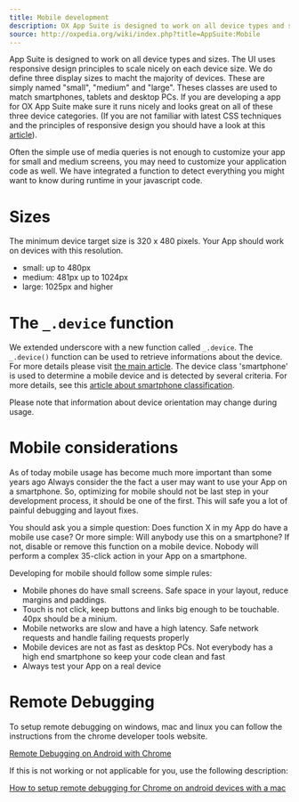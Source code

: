 ```yaml
---
title: Mobile development
description: OX App Suite is designed to work on all device types and sizes. The UI uses responsive design principles to scale nicely on each device size.
source: http://oxpedia.org/wiki/index.php?title=AppSuite:Mobile
---
```


App Suite is designed to work on all device types and sizes.
The UI uses responsive design principles to scale nicely on each device size.
We do define three display sizes to macht the majority of devices.
These are simply named "small", "medium" and "large".
Theses classes are used to match smartphones, tablets and desktop PCs.
If you are developing a app for OX App Suite make sure it runs nicely and looks great on all of these three device categories.
(If you are not familiar with latest CSS techniques and the principles of responsive design you should have a look at this [article](http://oxpedia.org/wiki/index.php?title=AppSuite:UI_developer_primer)).

Often the simple use of media queries is not enough to customize your app for small and medium screens, you may need to customize your application code as well.
We have integrated a function to detect everything you might want to know during runtime in your javascript code.

# Sizes

The minimum device target size is 320 x 480 pixels.
Your App should work on devices with this resolution.

- small: up to 480px
- medium: 481px up to 1024px
- large: 1025px and higher

# The `_.device` function

We extended underscore with a new function called `_.device`.
The `_.device()` function can be used to retrieve informations about the device.
For more details please visit [the main article](../miscellaneous/device).
The device class 'smartphone' is used to determine a mobile device and is detected by several criteria.
For more details, see this [article about smartphone classification](../miscellaneous/device-classification).

Please note that information about device orientation may change during usage.

# Mobile considerations

As of today mobile usage has become much more important than some years ago
Always consider the the fact a user may want to use your App on a smartphone.
So, optimizing for mobile should not be last step in your development process, it should be one of the first.
This will safe you a lot of painful debugging and layout fixes.

You should ask you a simple question: Does function X in my App do have a mobile use case?
Or more simple: Will anybody use this on a smartphone?
If not, disable or remove this function on a mobile device.
Nobody will perform a complex 35-click action in your App on a smartphone.

Developing for mobile should follow some simple rules:

- Mobile phones do have small screens. Safe space in your layout, reduce margins and paddings.
- Touch is not click, keep buttons and links big enough to be touchable. 40px should be a minium.
- Mobile networks are slow and have a high latency. Safe network requests and handle failing requests properly
- Mobile devices are not as fast as desktop PCs. Not everybody has a high end smartphone so keep your code clean and fast
- Always test your App on a real device

# Remote Debugging

To setup remote debugging on windows, mac and linux you can follow the instructions from the chrome developer tools website.

[Remote Debugging on Android with Chrome](https://developer.chrome.com/devtools/docs/remote-debugging)

If this is not working or not applicable for you, use the following description:

[How to setup remote debugging for Chrome on android devices with a mac](../miscellaneous/debugging-mobile-devices)
